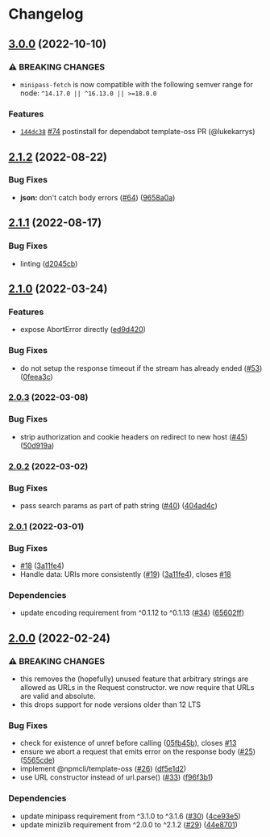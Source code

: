 # Changelog

## [3.0.0](https://github.com/npm/minipass-fetch/compare/v2.1.2...v3.0.0) (2022-10-10)

### ⚠️ BREAKING CHANGES

* `minipass-fetch` is now compatible with the following semver range for node: `^14.17.0 || ^16.13.0 || >=18.0.0`

### Features

* [`144dc38`](https://github.com/npm/minipass-fetch/commit/144dc38eb2e3be72ed916d426fc0063bd6cfacd4) [#74](https://github.com/npm/minipass-fetch/pull/74) postinstall for dependabot template-oss PR (@lukekarrys)

## [2.1.2](https://github.com/npm/minipass-fetch/compare/v2.1.1...v2.1.2) (2022-08-22)


### Bug Fixes

* **json:** don't catch body errors ([#64](https://github.com/npm/minipass-fetch/issues/64)) ([9658a0a](https://github.com/npm/minipass-fetch/commit/9658a0a60349b38e62011a22ab6e9079c4319e98))

## [2.1.1](https://github.com/npm/minipass-fetch/compare/v2.1.0...v2.1.1) (2022-08-17)


### Bug Fixes

* linting ([d2045cb](https://github.com/npm/minipass-fetch/commit/d2045cb25afb77e8c8f5c7551209922a16d5b215))

## [2.1.0](https://github.com/npm/minipass-fetch/compare/v2.0.3...v2.1.0) (2022-03-24)


### Features

* expose AbortError directly ([ed9d420](https://github.com/npm/minipass-fetch/commit/ed9d42026676a32e126e867186e2578e78e963f4))


### Bug Fixes

* do not setup the response timeout if the stream has already ended ([#53](https://github.com/npm/minipass-fetch/issues/53)) ([0feea3c](https://github.com/npm/minipass-fetch/commit/0feea3cf399b6a1888f3cf3292a12675c2306b4d))

### [2.0.3](https://www.github.com/npm/minipass-fetch/compare/v2.0.2...v2.0.3) (2022-03-08)


### Bug Fixes

* strip authorization and cookie headers on redirect to new host ([#45](https://www.github.com/npm/minipass-fetch/issues/45)) ([50d919a](https://www.github.com/npm/minipass-fetch/commit/50d919aafce3b95a8237a6e2dc93ae7e4215650f))

### [2.0.2](https://www.github.com/npm/minipass-fetch/compare/v2.0.1...v2.0.2) (2022-03-02)


### Bug Fixes

* pass search params as part of path string ([#40](https://www.github.com/npm/minipass-fetch/issues/40)) ([404ad4c](https://www.github.com/npm/minipass-fetch/commit/404ad4cf1a2c21563205bee21ca1ef785b31c72f))

### [2.0.1](https://www.github.com/npm/minipass-fetch/compare/v2.0.0...v2.0.1) (2022-03-01)


### Bug Fixes

* [#18](https://www.github.com/npm/minipass-fetch/issues/18) ([3a11fe4](https://www.github.com/npm/minipass-fetch/commit/3a11fe4c18587b61d4e212d332338bd3427f5894))
* Handle data: URIs more consistently ([#19](https://www.github.com/npm/minipass-fetch/issues/19)) ([3a11fe4](https://www.github.com/npm/minipass-fetch/commit/3a11fe4c18587b61d4e212d332338bd3427f5894)), closes [#18](https://www.github.com/npm/minipass-fetch/issues/18)


### Dependencies

* update encoding requirement from ^0.1.12 to ^0.1.13 ([#34](https://www.github.com/npm/minipass-fetch/issues/34)) ([65602ff](https://www.github.com/npm/minipass-fetch/commit/65602ffed38947efb13e907a165ebde22423cac9))

## [2.0.0](https://www.github.com/npm/minipass-fetch/compare/v1.4.1...v2.0.0) (2022-02-24)


### ⚠ BREAKING CHANGES

* this removes the (hopefully) unused feature that arbitrary strings are allowed as URLs in the Request constructor. we now require that URLs are valid and absolute.
* this drops support for node versions older than 12 LTS

### Bug Fixes

* check for existence of unref before calling ([05fb45b](https://www.github.com/npm/minipass-fetch/commit/05fb45b2289045899b8e762e0f16ff9dd6bbd767)), closes [#13](https://www.github.com/npm/minipass-fetch/issues/13)
* ensure we abort a request that emits error on the response body ([#25](https://www.github.com/npm/minipass-fetch/issues/25)) ([5565cde](https://www.github.com/npm/minipass-fetch/commit/5565cdef3cbcd0bc286794c42695f5ec2da83264))
* implement @npmcli/template-oss ([#26](https://www.github.com/npm/minipass-fetch/issues/26)) ([df5e1d2](https://www.github.com/npm/minipass-fetch/commit/df5e1d281372f88ecb8435aaec8ffa1712546390))
* use URL constructor instead of url.parse() ([#33](https://www.github.com/npm/minipass-fetch/issues/33)) ([f96f3b1](https://www.github.com/npm/minipass-fetch/commit/f96f3b13e68f3851fd9fadb762c58f441a4c3f48))


### Dependencies

* update minipass requirement from ^3.1.0 to ^3.1.6 ([#30](https://www.github.com/npm/minipass-fetch/issues/30)) ([4ce93e5](https://www.github.com/npm/minipass-fetch/commit/4ce93e5dd28b56457721454bea63f3c37b0d50d3))
* update minizlib requirement from ^2.0.0 to ^2.1.2 ([#29](https://www.github.com/npm/minipass-fetch/issues/29)) ([44e8701](https://www.github.com/npm/minipass-fetch/commit/44e8701d6c142223f6abe54c42f6e5a3d43707d7))
